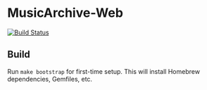 # MusicArchive-Web

[![Build Status](https://travis-ci.org/jescriba/MusicArchive-Web.svg?branch=master)](https://travis-ci.org/jescriba/MusicArchive-Web)

## Build

Run `make bootstrap` for first-time setup. This will install Homebrew dependencies, Gemfiles, etc.
